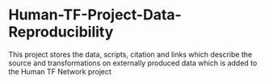 # Human-TF-Project-Data-Reproducibility
This project stores the data, scripts, citation and links which describe the source and transformations on externally produced data which is added to the Human TF Network project 
